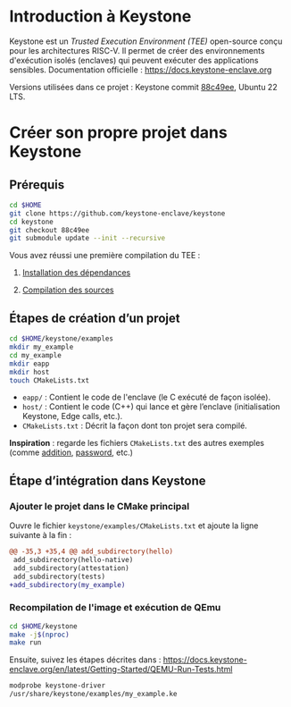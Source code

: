 # Introduction à Keystone

Keystone est un *Trusted Execution Environment (TEE)* open-source conçu pour les architectures RISC-V. Il permet de créer des environnements d'exécution isolés (enclaves) qui peuvent exécuter des applications sensibles. Documentation officielle : https://docs.keystone-enclave.org

Versions utilisées dans ce projet : Keystone commit [88c49ee](https://github.com/keystone-enclave/keystone/tree/88c49ee99e745980eea623bddacb40f7303107bd), Ubuntu 22 LTS.

# Créer son propre projet dans Keystone

## Prérequis

```bash
cd $HOME
git clone https://github.com/keystone-enclave/keystone
cd keystone
git checkout 88c49ee
git submodule update --init --recursive
```

Vous avez réussi une première compilation du TEE :

1. [Installation des dépendances](https://docs.keystone-enclave.org/en/latest/Getting-Started/QEMU-Install-Dependencies.html)

2. [Compilation des sources](https://docs.keystone-enclave.org/en/latest/Getting-Started/QEMU-Compile-Sources.html)

## Étapes de création d’un projet

```bash
cd $HOME/keystone/examples
mkdir my_example
cd my_example
mkdir eapp
mkdir host
touch CMakeLists.txt
```

- `eapp/` : Contient le code de l'enclave (le C exécuté de façon isolée).
- `host/` : Contient le code (C++) qui lance et gère l’enclave (initialisation Keystone, Edge calls, etc.).
- `CMakeLists.txt` : Décrit la façon dont ton projet sera compilé.

**Inspiration** : regarde les fichiers `CMakeLists.txt` des autres exemples (comme [addition](./addition/), [password](./password/), etc.)

## Étape d’intégration dans Keystone

### Ajouter le projet dans le CMake principal

Ouvre le fichier `keystone/examples/CMakeLists.txt` et ajoute la ligne suivante à la fin :

```diff
@@ -35,3 +35,4 @@ add_subdirectory(hello)
 add_subdirectory(hello-native)
 add_subdirectory(attestation)
 add_subdirectory(tests)
+add_subdirectory(my_example)
```

### Recompilation de l'image et exécution de QEmu
```bash
cd $HOME/keystone 
make -j$(nproc)
make run 
```

Ensuite, suivez les étapes décrites dans : https://docs.keystone-enclave.org/en/latest/Getting-Started/QEMU-Run-Tests.html

```bash
modprobe keystone-driver
/usr/share/keystone/examples/my_example.ke
```
